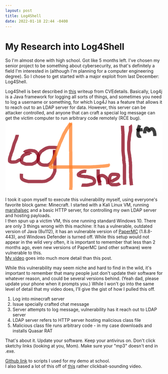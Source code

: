 ```yaml
---
layout: post
title: Log4Shell
date: 2022-01-18 22:44 -0400
---
```


# My Research into Log4Shell

So I'm almost done with high school. Got like 5 months left. I've chosen my senior project to be something about cybersecurity, as that's definitely a field I'm interested in (although I'm planning for a computer engineering degree). So I chose to get started with a major exploit from last December: Log4Shell.  

Log4Shell is best described in [this](https://www.cvedetails.com/cve/CVE-2021-44228/) writeup from CVEdetails. Basically, Log4j is a Java framework for logging all sorts of things, and sometimes you need to log a username or something, for which Log4J has a feature that allows it to reach out to an LDAP server for data. However, this server can be attacker controlled, and anyone that can craft a special log message can get the victim computer to run arbitrary code remotely (RCE bug).![Yes, this is the "official" logo of Log4Shell.](/assets/img/log4shell.png)  

I took it upon myself to execute this vulnerability myself, using everyone's favorite block game: Minecraft. I started with a Kali Linux VM, running [marshalsec](https://github.com/mbechler/marshalsec) and a basic HTTP server, for controlling my own LDAP server and hosting payloads.  
I then spun up a victim VM, this one running standard Windows 10. There are only 3 things wrong with this machine: It has a vulnerable, outdated version of Java (8u112), it has an vulnerable version of [PaperMC](https://papermc.io/) (1.8.8-443), and Windows Defender is turned off. While this setup would not appear in the wild very often, it is important to remember that less than 2 months ago, even new versions of PaperMC (and other software) were vulnerable to this.  
[My video](https://youtu.be/vWbiNj2slT0) goes into much more detail than this post.  

While this vulnerability may seem niche and hard to find in the wild, it's important to remember that many people just don't update their software for whatever reason, and could be several versions behind. (Yeah dad, please update your phone when it prompts you.) While I won't go into the same level of detail that my video does, I'll give the gist of how I pulled this off.  
1. Log into minecraft server  
2. Issue specially crafted chat message
3. Server attempts to log message, vulnerability has it reach out to LDAP server
4. LDAP server refers to HTTP server hosting malicious class file
5. Malicious class file runs arbitrary code - in my case downloads and installs Quasar RAT  

That's about it. Update your software. Keep your antivirus on. Don't click sketchy links (looking at you, Mom). Make sure your "mp3" doesn't end in .exe.

[Github link](https://github.com/CWright2022/Log4J-POC) to scripts I used for my demo at school.  
I also based a lot of this off of [this](https://www.youtube.com/watch?v=7qoPDq41xhQ) rather clickbait-sounding video.